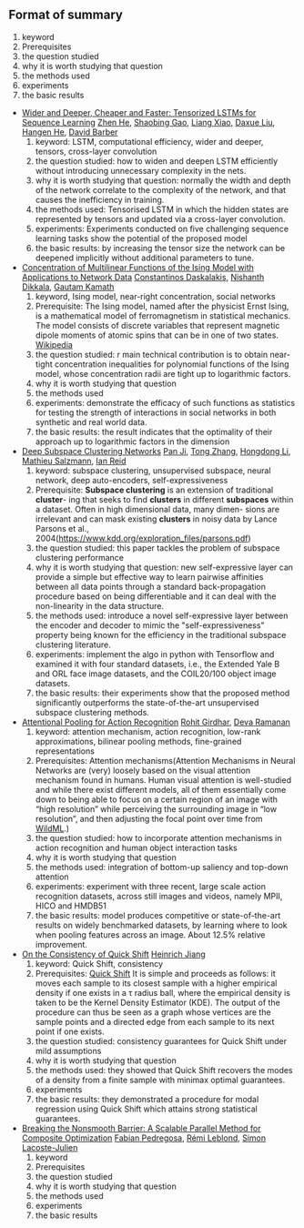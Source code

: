 ## Format of summary

1.  keyword
2.  Prerequisites
3.  the question studied
4.  why it is worth studying that question
5.  the methods used
6.  experiments
7.  the basic results



- [Wider and Deeper, Cheaper and Faster: Tensorized LSTMs for Sequence Learning](https://papers.nips.cc/paper/6606-wider-and-deeper-cheaper-and-faster-tensorized-lstms-for-sequence-learning) [Zhen He](https://papers.nips.cc/author/zhen-he-9357), [Shaobing Gao](https://papers.nips.cc/author/shaobing-gao-9358), [Liang Xiao](https://papers.nips.cc/author/liang-xiao-9359), [Daxue Liu](https://papers.nips.cc/author/daxue-liu-10481), [Hangen He](https://papers.nips.cc/author/hangen-he-10482), [David Barber](https://papers.nips.cc/author/david-barber-1451)
  1. keyword: LSTM, computational efficiency, wider and deeper, tensors, cross-layer convolution
  2. the question studied: how to widen and deepen LSTM efficiently without introducing unnecessary complexity in the nets.
  3. why it is worth studying that question: normally the width and depth of the network correlate to the complexity of the network, and that causes the inefficiency in training.
  4. the methods used: Tensorised LSTM in which the hidden states are represented by tensors and updated via a cross-layer convolution.
  5. experiments: Experiments conducted on five challenging sequence learning tasks show the potential of the proposed model
  6. the basic results: by increasing the tensor size the network can be deepened implicitly without additional parameters to tune.
- [Concentration of Multilinear Functions of the Ising Model with Applications to Network Data](https://papers.nips.cc/paper/6607-concentration-of-multilinear-functions-of-the-ising-model-with-applications-to-network-data) [Constantinos Daskalakis](https://papers.nips.cc/author/constantinos-daskalakis-8166), [Nishanth Dikkala](https://papers.nips.cc/author/nishanth-dikkala-9360), [Gautam Kamath](https://papers.nips.cc/author/gautam-kamath-8167)
  1. keyword, Ising model, near-right concentration, social networks
  2. Prerequisite: The Ising model, named after the physicist Ernst Ising, is a mathematical model of ferromagnetism in statistical mechanics. The model consists of discrete variables that represent magnetic dipole moments of atomic spins that can be in one of two states. [Wikipedia](https://en.wikipedia.org/wiki/Ising_model)
  3. the question studied: r main technical contribution is to obtain near-tight concentration inequalities for polynomial functions of the Ising model, whose concentration radii are tight up to logarithmic factors.
  4. why it is worth studying that question
  5. the methods used
  6. experiments: demonstrate the efficacy of such functions as statistics for testing the strength of interactions in social networks in both synthetic and real world data.
  7. the basic results: the result indicates that the optimality of their approach up to logarithmic factors in the dimension
- [Deep Subspace Clustering Networks](https://papers.nips.cc/paper/6608-deep-subspace-clustering-networks) [Pan Ji](https://papers.nips.cc/author/pan-ji-9361), [Tong Zhang](https://papers.nips.cc/author/tong-zhang-1901), [Hongdong Li](https://papers.nips.cc/author/hongdong-li-9362), [Mathieu Salzmann](https://papers.nips.cc/author/mathieu-salzmann-4557), [Ian Reid](https://papers.nips.cc/author/ian-reid-8117)
  1. keyword: subspace clustering, unsupervised subspace, neural network, deep auto-encoders, self-expressiveness
  2. Prerequisite: **Subspace clustering** is an extension of traditional **cluster**- ing that seeks to find **clusters** in different **subspaces** within a dataset. Often in high dimensional data, many dimen- sions are irrelevant and can mask existing **clusters** in noisy data by Lance Parsons et al., 2004(https://www.kdd.org/exploration_files/parsons.pdf)
  3. the question studied: this paper tackles the problem of subspace clustering performance
  4. why it is worth studying that question: new self-expressive layer can provide a simple but effective way to learn pairwise affinities between all data points through a standard back-propagation procedure based on being differentiable and it can deal with the non-linearity in the data structure.
  5. the methods used: introduce a novel self-expressive layer between the encoder and decoder to mimic the "self-expressiveness" property being known for the efficiency in the traditional subspace clustering literature.
  6. experiments: implement the algo in python with Tensorflow and examined it with four standard
     datasets, i.e., the Extended Yale B and ORL face image datasets, and the COIL20/100 object image
     datasets.
  7. the basic results: their experiments show that the proposed method significantly outperforms the state-of-the-art unsupervised subspace clustering methods.
- [Attentional Pooling for Action Recognition](https://papers.nips.cc/paper/6609-attentional-pooling-for-action-recognition) [Rohit Girdhar](https://papers.nips.cc/author/rohit-girdhar-9363), [Deva Ramanan](https://papers.nips.cc/author/deva-ramanan-2563)
  1. keyword: attention mechanism, action recognition, low-rank approximations, bilinear pooling methods, fine-grained representations
  2. Prerequisites: Attention mechanisms(Attention Mechanisms in Neural Networks are (very) loosely based on the visual attention mechanism found in humans. Human visual attention is well-studied and while there exist different models, all of them essentially come down to being able to focus on a certain region of an image with “high resolution” while perceiving the surrounding image in “low resolution”, and then adjusting the focal point over time from [WildML](http://www.wildml.com/2016/01/attention-and-memory-in-deep-learning-and-nlp/).)
  3. the question studied: how to incorporate attention mechanisms in action recognition and human object interaction tasks
  4. why it is worth studying that question
  5. the methods used: integration of bottom-up saliency and top-down attention
  6. experiments: experiment with three recent, large scale action recognition datasets, across still images and videos, namely MPII, HICO and HMDB51
  7. the basic results: model produces competitive or state-of-the-art results on widely benchmarked datasets, by learning where to look when pooling features across an image. About 12.5% relative improvement.
- [On the Consistency of Quick Shift](https://papers.nips.cc/paper/6610-on-the-consistency-of-quick-shift) [Heinrich Jiang](https://papers.nips.cc/author/heinrich-jiang-9364)
  1. keyword: Quick Shift, consistency
  2. Prerequisites: [Quick Shift](http://vision.cs.ucla.edu/papers/vedaldiS08quick.pdf) It is simple and proceeds as follows: it moves each sample to its closest sample with a higher empirical density if one exists in a τ radius ball, where the empirical density is taken to be the Kernel Density Estimator (KDE). The output of the procedure can thus be seen as a graph whose vertices are the sample points and a directed edge from each sample to its next point if one exists.
  3. the question studied: consistency guarantees for Quick Shift under mild assumptions
  4. why it is worth studying that question
  5. the methods used: they showed that Quick Shift recovers the modes of a density from a finite sample with minimax optimal guarantees.
  6. experiments
  7. the basic results: they demonstrated a procedure for modal regression using Quick Shift which attains strong statistical guarantees.
- [Breaking the Nonsmooth Barrier: A Scalable Parallel Method for Composite Optimization](https://papers.nips.cc/paper/6611-breaking-the-nonsmooth-barrier-a-scalable-parallel-method-for-composite-optimization) [Fabian Pedregosa](https://papers.nips.cc/author/fabian-pedregosa-9365), [Rémi Leblond](https://papers.nips.cc/author/remi-leblond-9366), [Simon Lacoste-Julien](https://papers.nips.cc/author/simon-lacoste-julien-7161)
  1. keyword
  2. Prerequisites
  3. the question studied
  4. why it is worth studying that question
  5. the methods used
  6. experiments
  7. the basic results
